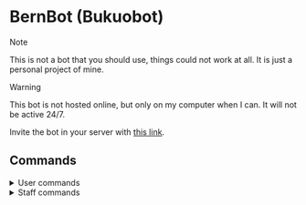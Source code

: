 # BernBot (Bukuobot)
> [!NOTE]
> This is not a bot that you should use, things could not work at all. It is just a personal project of mine.

> [!WARNING]
> This bot is not hosted online, but only on my computer when I can. It will not be active 24/7.

Invite the bot in your server with [this link](https://bit.ly/BukuoBotLink).

## Commands
<details>
<summary>User commands</summary>
<br>

`/info`
Get information about the bot
 
`/commands`
Get list of commands
 
`/ping`
Test bot's latency
 
`/avatar`
Retrieve user's avatar (if it has one)
 
`/banner`
Retrieve user's banner (if it has one)

`/wisetree`
Summon "that" tree
 
`/invite`
Get invite link
</details>

<details>
<summary>Staff commands</summary>
<br>

`/mute`
Mute specified user
 
`/unmute`
Unmute specified user

`/ban`
Ban specified user

`/clear`
Purge an amount of messages
</details>
